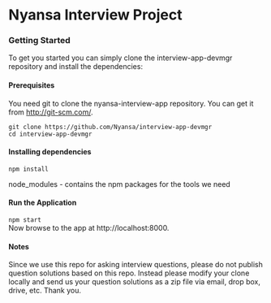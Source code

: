 # Nyansa Interview Project

### Getting Started

To get you started you can simply clone the interview-app-devmgr repository and install the dependencies:

#### Prerequisites

You need git to clone the nyansa-interview-app repository. You can get it from http://git-scm.com/.

`git clone https://github.com/Nyansa/interview-app-devmgr` <br>
`cd interview-app-devmgr`

#### Installing dependencies

`npm install`

node_modules - contains the npm packages for the tools we need

#### Run the Application

`npm start` <br>
Now browse to the app at http://localhost:8000.

#### Notes

Since we use this repo for asking interview questions, please do not publish question solutions based on this repo. Instead please modify your clone locally and send us your question solutions as a zip file via email, drop box, drive, etc. Thank you.
